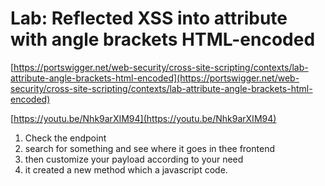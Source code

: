# Lab: Reflected XSS into attribute with angle brackets HTML-encoded

[https://portswigger.net/web-security/cross-site-scripting/contexts/lab-attribute-angle-brackets-html-encoded](https://portswigger.net/web-security/cross-site-scripting/contexts/lab-attribute-angle-brackets-html-encoded)

[https://youtu.be/Nhk9arXIM94](https://youtu.be/Nhk9arXIM94)




1. Check the endpoint
2. search for something and see where it goes in thee frontend
3. then customize your payload according to your need
4. it created a new method which a javascript code.